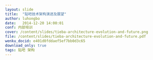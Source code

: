 ```yaml
---
layout: slide
title:  "贴吧技术架构演进及展望"
author: luhongbo
date:   2014-12-20 14:00:01
conf: 内部培训
cover: /content/slides/tieba-architecture-evolution-and-future.png
file: /content/slides/tieba-architecture-evolution-and-future.pdf
wenku_docid: e401d0fddaef5ef7bb0d3c65
download_only: true
tags: 贴吧 架构
---
```

